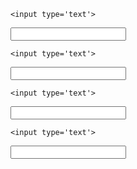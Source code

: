 <!doctype html>
<html>
<head>
	<meta charset="utf-8">
	<title>Formulaire</title>
	<meta name="viewport" content="width=device-width, initial-scale=1">
	<link rel="stylesheet" href="/assets/lib/highlight.js/default.css">
	<script src="/assets/lib/highlight.js/highlight.pack.js"></script>
    <script>hljs.initHighlightingOnLoad();</script>
</head>
<body>

<form action="" method="POST">

<pre><code>&lt;input type='text'&gt;</code></pre>
<input type='text'>

<pre><code>&lt;input type='text'&gt;</code></pre>
<input type='text' pattern='[0-9,]*'>

<pre><code>&lt;input type='text'&gt;</code></pre>
<input type='text' pattern='\d*'>

<pre><code>&lt;input type='text'&gt;</code></pre>
<input type="text" name="country_code" pattern="[A-Za-z]{3}" title="Three letter country code">


</form>

</body>
</html>

